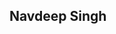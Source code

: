 ## Navdeep Singh

<!--
**syzygy21/syzygy21** is a ✨ _special_ ✨ repository because its `README.md` (this file) appears on your GitHub profile.

Here are some ideas to get you started:

- I’m currently working on applying instance segmentation to seperate the region of interest from images of 3d printed parts so as to carry out their measurements
- I’m have extensive experience with computer vision, deep learning, AI.
- I also have experience with robotics control, path planning, ROS, Gazebo
- I’m looking to collaborate on any research project that involves multimodal deep learning, 3d deep learning and generative AI.
- Currently a robotics masters student at UMD.

## Connect with me
![image](https://github.com/user-attachments/assets/1e69d620-8fd9-4431-a423-b73fbd8eb1c5)

-->
